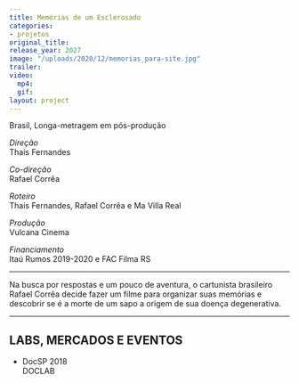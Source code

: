 ```yaml
---
title: Memórias de um Esclerosado
categories:
- projetos
original_title: 
release_year: 2027
image: "/uploads/2020/12/memorias_para-site.jpg"
trailer: 
video:
  mp4: 
  gif: 
layout: project
---
```


Brasil, Longa-metragem em pós-produção

*Direção*\
Thais Fernandes

*Co-direção*\
Rafael Corrêa

*Roteiro*\
Thais Fernandes, Rafael Corrêa e Ma Villa Real

*Produção*\
Vulcana Cinema

*Financiamento*\
Itaú Rumos 2019-2020 e FAC Filma RS

---

Na busca por respostas e um pouco de aventura, o cartunista brasileiro Rafael Corrêa decide fazer um filme para organizar suas memórias e descobrir se é a morte de um sapo a origem de sua doença degenerativa.

---

## LABS, MERCADOS E EVENTOS

* DocSP 2018\
  DOCLAB